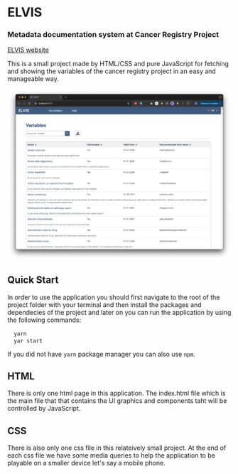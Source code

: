 # ELVIS

### Metadata documentation system at Cancer Registry Project

[ELVIS website](https://metadata.kreftregisteret.no/variables)

This is a small project made by HTML/CSS and pure JavaScript for fetching and showing the variables of the cancer registry project in an easy and manageable way. 

<img src="src/images/app.png" alt="app" />

## Quick Start

In order to use the application you should first navigate to the root of the project folder with your terminal and then install the packages and dependecies of the project and later on you can run the application by using the following commands:

```
  yarn
  yar start
```

If you did not have `yarn` package manager you can also use `npm`. 


## HTML

There is only one html page in this application. The index.html file which is the main file that that contains the UI graphics and components taht will be controlled by JavaScript.

## CSS

There is also only one css file in this relateively small project. At the end of each css file we have some media queries to help the application to be playable on a smaller device let's say a mobile phone. 
